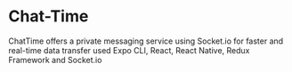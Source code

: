 # Chat-Time
ChatTime offers a private messaging service using Socket.io for faster and real-time data transfer used Expo CLI, React, React Native, Redux Framework and Socket.io
